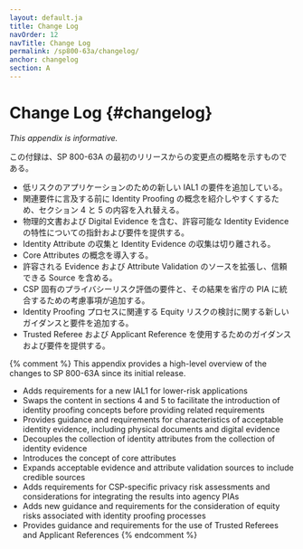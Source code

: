```yaml
---
layout: default.ja
title: Change Log
navOrder: 12
navTitle: Change Log
permalink: /sp800-63a/changelog/
anchor: changelog
section: A
---
```

# Change Log {#changelog}

_This appendix is informative._

この付録は、SP 800-63A の最初のリリースからの変更点の概略を示すものである。

* 低リスクのアプリケーションのための新しい IAL1 の要件を追加している。
* 関連要件に言及する前に Identity Proofing の概念を紹介しやすくするため、セクション 4 と 5 の内容を入れ替える。
* 物理的文書および Digital Evidence を含む、許容可能な Identity Evidence の特性についての指針および要件を提供する。
* Identity Attribute の収集と Identity Evidence の収集は切り離される。
* Core Attributes の概念を導入する。
* 許容される Evidence および Attribute Validation のソースを拡張し、信頼できる Source を含める。
* CSP 固有のプライバシーリスク評価の要件と、その結果を省庁の PIA に統合するための考慮事項が追加する。
* Identity Proofing プロセスに関連する Equity リスクの検討に関する新しいガイダンスと要件を追加する。
* Trusted Referee および Applicant Reference を使用するためのガイダンスおよび要件を提供する。

{% comment %}
This appendix provides a high-level overview of the changes to SP 800-63A since its initial release.

* Adds requirements for a new IAL1 for lower-risk applications
* Swaps the content in sections 4 and 5 to facilitate the introduction of identity proofing concepts before providing related requirements
* Provides guidance and requirements for characteristics of acceptable identity evidence, including physical documents and digital evidence
* Decouples the collection of identity attributes from the collection of identity evidence
* Introduces the concept of core attributes
* Expands acceptable evidence and attribute validation sources to include credible sources
* Adds requirements for CSP-specific privacy risk assessments and considerations for integrating the results into agency PIAs
* Adds new guidance and requirements for the consideration of equity risks associated with identity proofing processes
* Provides guidance and requirements for the use of Trusted Referees and Applicant References
{% endcomment %}
